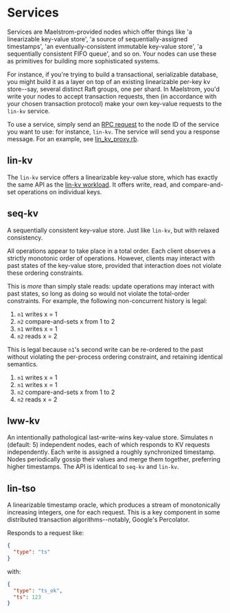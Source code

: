 # Services

Services are Maelstrom-provided nodes which offer things like 'a
linearizable key-value store', 'a source of sequentially-assigned
timestamps', 'an eventually-consistent immutable key-value store', 'a
sequentially consistent FIFO queue', and so on. Your nodes can use these as
primitives for building more sophisticated systems.

For instance, if you're trying to build a transactional, serializable
database, you might build it as a layer on top of an existing linearizable
per-key kv store--say, several distinct Raft groups, one per shard. In
Maelstrom, you'd write your nodes to accept transaction requests, then (in
accordance with your chosen transaction protocol) make your own key-value
requests to the `lin-kv` service.

To use a service, simply send an [RPC request](protocol.md) to the node ID of
the service you want to use: for instance, `lin-kv`. The service will send you
a response message. For an example, see [lin_kv_proxy.rb](/demo/ruby/lin_kv_proxy.rb).

## lin-kv

The `lin-kv` service offers a linearizable key-value store, which has exactly
the same API as the [lin-kv workload](workloads.md#workload-lin-kv). It offers
write, read, and compare-and-set operations on individual keys.

## seq-kv

A sequentially consistent key-value store. Just like `lin-kv`, but with relaxed
consistency.

All operations appear to take place in a total order. Each client
observes a strictly monotonic order of operations. However, clients may
interact with past states of the key-value store, provided that interaction
does not violate these ordering constraints.

This is *more* than simply stale reads: update operations may interact with
past states, so long as doing so would not violate the total-order constraints.
For example, the following non-concurrent history is legal:

1. `n1` writes x = 1
2. `n2` compare-and-sets x from 1 to 2
3. `n1` writes x = 1
4. `n2` reads x = 2

This is legal because `n1`'s second write can be re-ordered to the past without
violating the per-process ordering constraint, and retaining identical
semantics.

1. `n1` writes x = 1
2. `n1` writes x = 1
3. `n2` compare-and-sets x from 1 to 2
4. `n2` reads x = 2

## lww-kv

An intentionally pathological last-write-wins key-value store. Simulates n
(default: 5) independent nodes, each of which responds to KV requests
independently. Each write is assigned a roughly synchronized timestamp. Nodes
periodically gossip their values and merge them together, preferring higher
timestamps. The API is identical to `seq-kv` and `lin-kv`.

## lin-tso

A linearizable timestamp oracle, which produces a stream of monotonically
increasing integers, one for each request. This is a key component in some distributed transaction algorithms--notably, Google's Percolator.

Responds to a request like:

```json
{
  "type": "ts"
}
```

with:

```json
{
  "type": "ts_ok",
  "ts": 123
}
```
